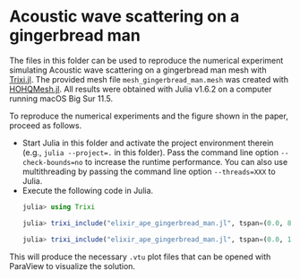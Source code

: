 # Acoustic wave scattering on a gingerbread man

The files in this folder can be used to reproduce the numerical experiment
simulating Acoustic wave scattering on a gingerbread man mesh
with [Trixi.jl](https://github.com/trixi-framework/Trixi.jl).
The provided mesh file `mesh_gingerbread_man.mesh` was created
with [HOHQMesh.jl](https://github.com/trixi-framework/HOHQMesh.jl).
All results were obtained with Julia v1.6.2 on a computer running macOS Big Sur 11.5.

To reproduce the numerical experiments and the figure shown in the paper, proceed
as follows.
- Start Julia in this folder and activate the project environment therein
  (e.g., `julia --project=.` in this folder). Pass the command line option
  `--check-bounds=no` to increase the runtime performance. You can also use
  multithreading by passing the command line option `--threads=XXX` to Julia.
- Execute the following code in Julia.
  ```julia
  julia> using Trixi

  julia> trixi_include("elixir_ape_gingerbread_man.jl", tspan=(0.0, 8.0))

  julia> trixi_include("elixir_ape_gingerbread_man.jl", tspan=(0.0, 16.0))
  ```

This will produce the necessary `.vtu` plot files that can be opened with ParaView to
visualize the solution.
